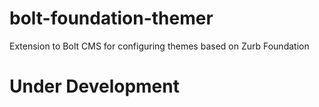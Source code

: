 # bolt-foundation-themer
Extension to Bolt CMS for configuring themes based on Zurb Foundation

# Under Development
